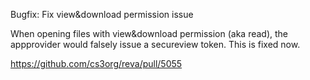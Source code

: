 Bugfix: Fix view&download permission issue

When opening files with view&download permission (aka read), the appprovider would falsely issue a secureview token. This is fixed now.

https://github.com/cs3org/reva/pull/5055
